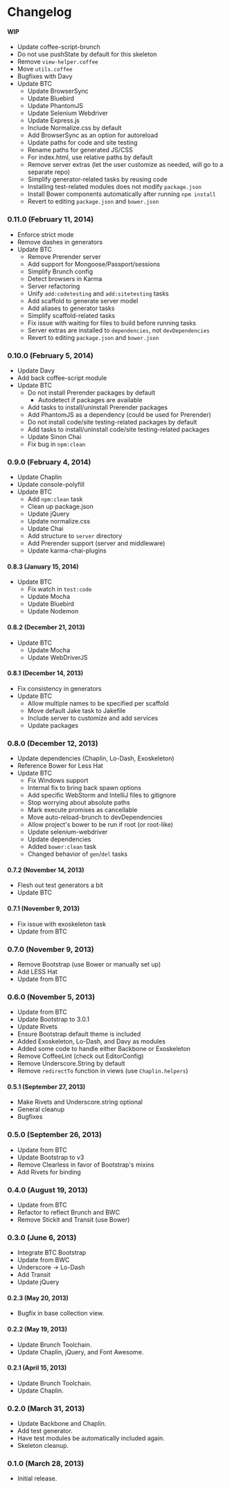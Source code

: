 # Changelog

#### WIP
- Update coffee-script-brunch
- Do not use pushState by default for this skeleton
- Remove `view-helper.coffee`
- Move `utils.coffee`
- Bugfixes with Davy
- Update BTC
  - Update BrowserSync
  - Update Bluebird
  - Update PhantomJS
  - Update Selenium Webdriver
  - Update Express.js
  - Include Normalize.css by default
  - Add BrowserSync as an option for autoreload
  - Update paths for code and site testing
  - Rename paths for generated JS/CSS
  - For index.html, use relative paths by default
  - Remove server extras (let the user customize as needed, will go to a separate repo)
  - Simplify generator-related tasks by reusing code
  - Installing test-related modules does not modify `package.json`
  - Install Bower components automatically after running `npm install`
  - Revert to editing `package.json` and `bower.json`

### 0.11.0 (February 11, 2014)
- Enforce strict mode
- Remove dashes in generators
- Update BTC
  - Remove Prerender server
  - Add support for Mongoose/Passport/sessions
  - Simplify Brunch config
  - Detect browsers in Karma
  - Server refactoring
  - Unify `add:codetesting` and `add:sitetesting` tasks
  - Add scaffold to generate server model
  - Add aliases to generator tasks
  - Simplify scaffold-related tasks
  - Fix issue with waiting for files to build before running tasks
  - Server extras are installed to `dependencies`, not `devDependencies`
  - Revert to editing `package.json` and `bower.json`

### 0.10.0 (February 5, 2014)
- Update Davy
- Add back coffee-script module
- Update BTC
  - Do not install Prerender packages by default
    - Autodetect if packages are available
  - Add tasks to install/uninstall Prerender packages
  - Add PhantomJS as a dependency (could be used for Prerender)
  - Do not install code/site testing-related packages by default
  - Add tasks to install/uninstall code/site testing-related packages
  - Update Sinon Chai
  - Fix bug in `npm:clean`

### 0.9.0 (February 4, 2014)
- Update Chaplin
- Update console-polyfill
- Update BTC
  - Add `npm:clean` task
  - Clean up package.json
  - Update jQuery
  - Update normalize.css
  - Update Chai
  - Add structure to `server` directory
  - Add Prerender support (server and middleware)
  - Update karma-chai-plugins

#### 0.8.3 (January 15, 2014)
- Update BTC
  - Fix watch in `test:code`
  - Update Mocha
  - Update Bluebird
  - Update Nodemon

#### 0.8.2 (December 21, 2013)
- Update BTC
  - Update Mocha
  - Update WebDriverJS

#### 0.8.1 (December 14, 2013)
- Fix consistency in generators
- Update BTC
  - Allow multiple names to be specified per scaffold
  - Move default Jake task to Jakefile
  - Include server to customize and add services
  - Update packages

### 0.8.0 (December 12, 2013)
- Update dependencies (Chaplin, Lo-Dash, Exoskeleton)
- Reference Bower for Less Hat
- Update BTC
  - Fix Windows support
  - Internal fix to bring back spawn options
  - Add specific WebStorm and IntelliJ files to gitignore
  - Stop worrying about absolute paths
  - Mark execute promises as cancellable
  - Move auto-reload-brunch to devDependencies
  - Allow project's bower to be run if root (or root-like)
  - Update selenium-webdriver
  - Update dependencies
  - Added `bower:clean` task
  - Changed behavior of `gen`/`del` tasks

#### 0.7.2 (November 14, 2013)
- Flesh out test generators a bit
- Update BTC

#### 0.7.1 (November 9, 2013)
- Fix issue with exoskeleton task
- Update from BTC

### 0.7.0 (November 9, 2013)
- Remove Bootstrap (use Bower or manually set up)
- Add LESS Hat
- Update from BTC

### 0.6.0 (November 5, 2013)
- Update from BTC
- Update Bootstrap to 3.0.1
- Update Rivets
- Ensure Bootstrap default theme is included
- Added Exoskeleton, Lo-Dash, and Davy as modules
- Added some code to handle either Backbone or Exoskeleton
- Remove CoffeeLint (check out EditorConfig)
- Remove Underscore.String by default
- Remove `redirectTo` function in views (use `Chaplin.helpers`)

#### 0.5.1 (September 27, 2013)
- Make Rivets and Underscore.string optional
- General cleanup
- Bugfixes

### 0.5.0 (September 26, 2013)
- Update from BTC
- Update Bootstrap to v3
- Remove Clearless in favor of Bootstrap's mixins
- Add Rivets for binding

### 0.4.0 (August 19, 2013)
- Update from BTC
- Refactor to reflect Brunch and BWC
- Remove Stickit and Transit (use Bower)

### 0.3.0 (June 6, 2013)
- Integrate BTC Bootstrap
- Update from BWC
- Underscore -> Lo-Dash
- Add Transit
- Update jQuery

#### 0.2.3 (May 20, 2013)
- Bugfix in base collection view.

#### 0.2.2 (May 19, 2013)
- Update Brunch Toolchain.
- Update Chaplin, jQuery, and Font Awesome.

#### 0.2.1 (April 15, 2013)
- Update Brunch Toolchain.
- Update Chaplin.

### 0.2.0 (March 31, 2013)
- Update Backbone and Chaplin.
- Add test generator.
- Have test modules be automatically included again.
- Skeleton cleanup.

### 0.1.0 (March 28, 2013)
- Initial release.

